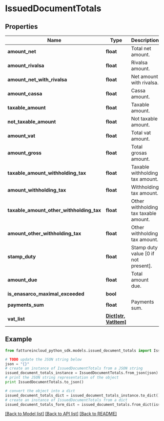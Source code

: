 # IssuedDocumentTotals


## Properties
Name | Type | Description | Notes
------------ | ------------- | ------------- | -------------
**amount_net** | **float** | Total net amount. | [optional] 
**amount_rivalsa** | **float** | Rivalsa amount. | [optional] 
**amount_net_with_rivalsa** | **float** | Net amount with rivalsa. | [optional] 
**amount_cassa** | **float** | Cassa amount. | [optional] 
**taxable_amount** | **float** | Taxable amount. | [optional] 
**not_taxable_amount** | **float** | Not taxable amount. | [optional] 
**amount_vat** | **float** | Total vat amount. | [optional] 
**amount_gross** | **float** | Total grosas amount. | [optional] 
**taxable_amount_withholding_tax** | **float** | Taxable withholding tax amount. | [optional] 
**amount_withholding_tax** | **float** | Withholding tax amount. | [optional] 
**taxable_amount_other_withholding_tax** | **float** | Other withholding tax taxable amount. | [optional] 
**amount_other_withholding_tax** | **float** | Other withholding tax amount. | [optional] 
**stamp_duty** | **float** | Stamp duty value [0 if not present]. | [optional] 
**amount_due** | **float** | Total amount due. | [optional] 
**is_enasarco_maximal_exceeded** | **bool** |  | [optional] 
**payments_sum** | **float** | Payments sum. | [optional] 
**vat_list** | [**Dict[str, VatItem]**](VatItem.md) |  | [optional] 

## Example

```python
from fattureincloud_python_sdk.models.issued_document_totals import IssuedDocumentTotals

# TODO update the JSON string below
json = "{}"
# create an instance of IssuedDocumentTotals from a JSON string
issued_document_totals_instance = IssuedDocumentTotals.from_json(json)
# print the JSON string representation of the object
print IssuedDocumentTotals.to_json()

# convert the object into a dict
issued_document_totals_dict = issued_document_totals_instance.to_dict()
# create an instance of IssuedDocumentTotals from a dict
issued_document_totals_form_dict = issued_document_totals.from_dict(issued_document_totals_dict)
```
[[Back to Model list]](../README.md#documentation-for-models) [[Back to API list]](../README.md#documentation-for-api-endpoints) [[Back to README]](../README.md)


